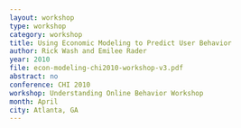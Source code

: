 ```yaml
---
layout: workshop
type: workshop
category: workshop
title: Using Economic Modeling to Predict User Behavior
author: Rick Wash and Emilee Rader
year: 2010
file: econ-modeling-chi2010-workshop-v3.pdf
abstract: no
conference: CHI 2010
workshop: Understanding Online Behavior Workshop
month: April
city: Atlanta, GA
---
```

